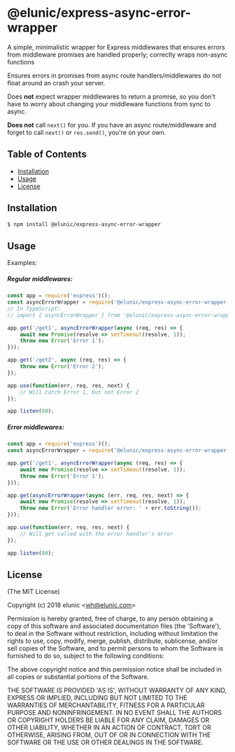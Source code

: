 # @elunic/express-async-error-wrapper

A simple, minimalistic wrapper for Express middlewares that ensures errors from middleware promises are handled properly; correctly wraps non-async functions

Ensures errors in promises from async route handlers/middlewares do not float around an crash your server.

Does **not** expect wrapper middlewares to return a promise, so you don't have to worry about changing
your middleware functions from sync to async.

**Does not** call `next()` for you. If you have an async route/middleware and forget to call `next()` or `res.send()`, you're on your own.

## Table of Contents

- [Installation](#installation)
- [Usage](#usage)
- [License](#license)


## Installation

```bash
$ npm install @elunic/express-async-error-wrapper
```


## Usage

Examples:


##### Regular middlewares:
```js
const app = require('express')();
const asyncErrorWrapper = require('@elunic/express-async-error-wrapper');
// In TypeScript:
// import { asyncErrorWrapper } from '@elunic/express-async-error-wrapper';

app.get('/get1', asyncErrorWrapper(async (req, res) => {
    await new Promise(resolve => setTimeout(resolve, 1));
    throw new Error('Error 1');
}));

app.get('/get2', async (req, res) => {
    throw new Error('Error 2');
});

app.use(function(err, req, res, next) {
    // Will catch Error 1, but not Error 2 
});

app.listen(80);
```


##### Error middlewares:
```js
const app = require('express')();
const asyncErrorWrapper = require('@elunic/express-async-error-wrapper');

app.get('/get1', asyncErrorWrapper(async (req, res) => {
    await new Promise(resolve => setTimeout(resolve, 1));
    throw new Error('Error 1');
}));

app.get(asyncErrorWrapper(async (err, req, res, next) => {
    await new Promise(resolve => setTimeout(resolve, 1));
    throw new Error('Error handler error: ' + err.toString());
}));

app.use(function(err, req, res, next) {
    // Will get called with the error handler's error 
});

app.listen(80);
```


## License

(The MIT License)

Copyright (c) 2018 elunic &lt;wh@elunic.com&gt;

Permission is hereby granted, free of charge, to any person obtaining
a copy of this software and associated documentation files (the
'Software'), to deal in the Software without restriction, including
without limitation the rights to use, copy, modify, merge, publish,
distribute, sublicense, and/or sell copies of the Software, and to
permit persons to whom the Software is furnished to do so, subject to
the following conditions:

The above copyright notice and this permission notice shall be
included in all copies or substantial portions of the Software.

THE SOFTWARE IS PROVIDED 'AS IS', WITHOUT WARRANTY OF ANY KIND,
EXPRESS OR IMPLIED, INCLUDING BUT NOT LIMITED TO THE WARRANTIES OF
MERCHANTABILITY, FITNESS FOR A PARTICULAR PURPOSE AND NONINFRINGEMENT.
IN NO EVENT SHALL THE AUTHORS OR COPYRIGHT HOLDERS BE LIABLE FOR ANY
CLAIM, DAMAGES OR OTHER LIABILITY, WHETHER IN AN ACTION OF CONTRACT,
TORT OR OTHERWISE, ARISING FROM, OUT OF OR IN CONNECTION WITH THE
SOFTWARE OR THE USE OR OTHER DEALINGS IN THE SOFTWARE.
